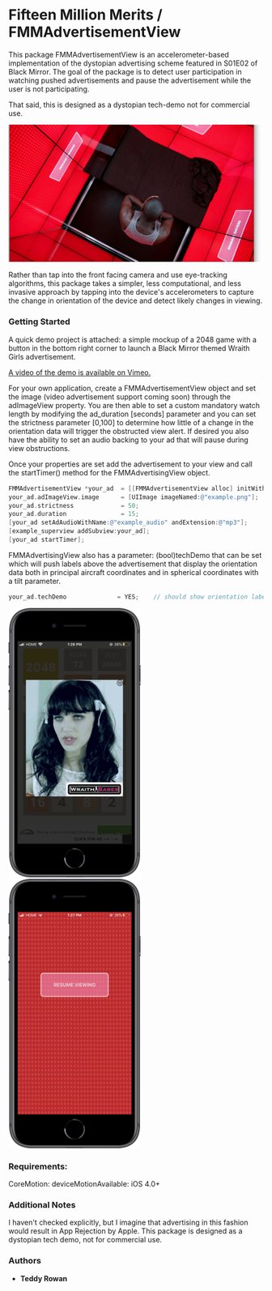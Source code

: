 # Fifteen Million Merits / FMMAdvertisementView

This package FMMAdvertisementView is an accelerometer-based implementation of the dystopian advertising scheme featured in S01E02 of Black Mirror. The goal of the package is to detect user participation in watching pushed advertisements and pause the advertisement while the user is not participating.

That said, this is designed as a dystopian tech-demo not for commercial use. 

![alt text](./resources/screens/obstructed-view-1.png "Title")

Rather than tap into the front facing camera and use eye-tracking algorithms, this package takes a simpler, less computational, and less invasive approach by tapping into the device's accelerometers to capture the change in orientation of the device and detect likely changes in viewing. 


### Getting Started

A quick demo project is attached: a simple mockup of a 2048 game with a button in the bottom right corner to launch a Black Mirror themed Wraith Girls advertisement. 

[A video of the demo is available on Vimeo.](https://vimeo.com/440092448/d45417e215)

For your own application, create a FMMAdvertisementView object and set the image (video advertisement support coming soon) through the adImageView property. You are then able to set a custom mandatory watch length by modifying the ad_duration [seconds] parameter and you can set the strictness parameter [0,100] to determine how little of a change in the orientation data will trigger the obstructed view alert. If desired you also have the ability to set an audio backing to your ad that will pause during view obstructions. 

Once your properties are set add the advertisement to your view and call the startTimer() method for the FMMAdvertisingView object. 

```objective-c
FMMAdvertisementView *your_ad  = [[FMMAdvertisementView alloc] initWithFrame:example_superview.frame];
your_ad.adImageView.image      = [UIImage imageNamed:@"example.png"];  // replace with your ad image
your_ad.strictness             = 50;                                   // the default setting [0,100]
your_ad.duration               = 15;                                   // seconds
[your_ad setAdAudioWithName:@"example_audio" andExtension:@"mp3"];     // audio backing for your ad
[example_superview addSubview:your_ad];
[your_ad startTimer];                                                  // begin watch countdown
```

FMMAdvertisingView also has a parameter: (bool)techDemo that can be set which will push labels above the advertisement that display the orientation data both in principal aircraft coordinates and in spherical coordinates with a tilt parameter.

```objective-c
your_ad.techDemo              = YES;	// should show orientation labels
```

![Ad Demo](./resources/app-screens/ad_demo.PNG "Ad Demo")  ![Obstructed Demo](./resources/app-screens/obstructed_demo.PNG "Obstructed Demo")


### Requirements:

CoreMotion: deviceMotionAvailable: iOS 4.0+


### Additional Notes

I haven't checked explicitly, but I imagine that advertising in this fashion would result in App Rejection by Apple. This package is designed as a dystopian tech demo, not for commercial use. 

### Authors

* **Teddy Rowan**
